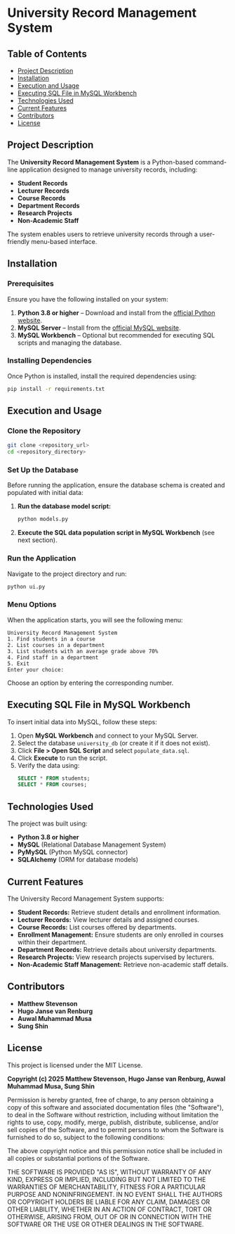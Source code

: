 # University Record Management System

## Table of Contents
- [Project Description](#project-description)
- [Installation](#installation)
- [Execution and Usage](#execution-and-usage)
- [Executing SQL File in MySQL Workbench](#executing-sql-file-in-mysql-workbench)
- [Technologies Used](#technologies-used)
- [Current Features](#current-features)
- [Contributors](#contributors)
- [License](#license)

## Project Description
The **University Record Management System** is a Python-based command-line application designed to manage university records, including:

- **Student Records**
- **Lecturer Records**
- **Course Records**
- **Department Records**
- **Research Projects**
- **Non-Academic Staff**

The system enables users to retrieve university records through a user-friendly menu-based interface.

## Installation
### Prerequisites
Ensure you have the following installed on your system:
1. **Python 3.8 or higher** – Download and install from the [official Python website](https://www.python.org/downloads/).
2. **MySQL Server** – Install from the [official MySQL website](https://dev.mysql.com/downloads/installer/).
3. **MySQL Workbench** – Optional but recommended for executing SQL scripts and managing the database.

### Installing Dependencies
Once Python is installed, install the required dependencies using:
```sh
pip install -r requirements.txt
```

## Execution and Usage
### Clone the Repository
```sh
git clone <repository_url>
cd <repository_directory>
```

### Set Up the Database
Before running the application, ensure the database schema is created and populated with initial data:
1. **Run the database model script:**
   ```sh
   python models.py
   ```
2. **Execute the SQL data population script in MySQL Workbench** (see next section).

### Run the Application
Navigate to the project directory and run:
```sh
python ui.py
```

### Menu Options
When the application starts, you will see the following menu:
```
University Record Management System
1. Find students in a course
2. List courses in a department
3. List students with an average grade above 70%
4. Find staff in a department
5. Exit
Enter your choice:
```
Choose an option by entering the corresponding number.

## Executing SQL File in MySQL Workbench
To insert initial data into MySQL, follow these steps:
1. Open **MySQL Workbench** and connect to your MySQL Server.
2. Select the database `university_db` (or create it if it does not exist).
3. Click **File > Open SQL Script** and select `populate_data.sql`.
4. Click **Execute** to run the script.
5. Verify the data using:
   ```sql
   SELECT * FROM students;
   SELECT * FROM courses;
   ```

## Technologies Used
The project was built using:
- **Python 3.8 or higher**
- **MySQL** (Relational Database Management System)
- **PyMySQL** (Python MySQL connector)
- **SQLAlchemy** (ORM for database models)

## Current Features
The University Record Management System supports:
- **Student Records:** Retrieve student details and enrollment information.
- **Lecturer Records:** View lecturer details and assigned courses.
- **Course Records:** List courses offered by departments.
- **Enrollment Management:** Ensure students are only enrolled in courses within their department.
- **Department Records:** Retrieve details about university departments.
- **Research Projects:** View research projects supervised by lecturers.
- **Non-Academic Staff Management:** Retrieve non-academic staff details.

## Contributors
- **Matthew Stevenson**
- **Hugo Janse van Renburg**
- **Auwal Muhammad Musa**
- **Sung Shin**

## License
This project is licensed under the MIT License.

**Copyright (c) 2025 Matthew Stevenson, Hugo Janse van Renburg, Auwal Muhammad Musa, Sung Shin**

Permission is hereby granted, free of charge, to any person obtaining a copy of this software and associated documentation files (the "Software"), to deal in the Software without restriction, including without limitation the rights to use, copy, modify, merge, publish, distribute, sublicense, and/or sell copies of the Software, and to permit persons to whom the Software is furnished to do so, subject to the following conditions:

The above copyright notice and this permission notice shall be included in all copies or substantial portions of the Software.

THE SOFTWARE IS PROVIDED "AS IS", WITHOUT WARRANTY OF ANY KIND, EXPRESS OR IMPLIED, INCLUDING BUT NOT LIMITED TO THE WARRANTIES OF MERCHANTABILITY, FITNESS FOR A PARTICULAR PURPOSE AND NONINFRINGEMENT. IN NO EVENT SHALL THE AUTHORS OR COPYRIGHT HOLDERS BE LIABLE FOR ANY CLAIM, DAMAGES OR OTHER LIABILITY, WHETHER IN AN ACTION OF CONTRACT, TORT OR OTHERWISE, ARISING FROM, OUT OF OR IN CONNECTION WITH THE SOFTWARE OR THE USE OR OTHER DEALINGS IN THE SOFTWARE.